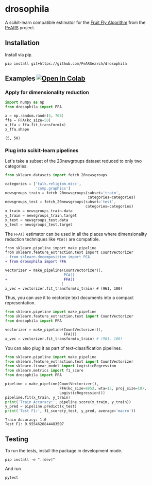 # drosophila
A scikit-learn compatible estimator for the [Fruit Fly Algorithm](https://pearsproject.org/blog/An-introduction-to-the-fruit-fly-algorithm.html) from the [PeARS](https://github.com/PeARSearch/PeARS-fruit-fly) project.

## Installation
Install via pip.

```shell
pip install git+https://github.com/PeARSearch/drosophila
```

## Examples [![Open In Colab](https://colab.research.google.com/assets/colab-badge.svg)](https://colab.research.google.com/drive/13te7vmWQ2N0JyeCzkxk0M7Is5lTFYt9m?usp=sharing)

### Apply for dimensionality reduction

```python
import numpy as np
from drosophila import FFA

x = np.random.randn(5, 768)
ffa = FFA(kc_size=50)
x_ffa = ffa.fit_transform(x)
x_ffa.shape
```
```
(5, 50)
```

### Plug into scikit-learn pipelines

Let's take a subset of the 20newgroups dataset reduced to only two categories.

```python
from sklearn.datasets import fetch_20newsgroups

categories = ['talk.religion.misc',
              'comp.graphics']
newsgroups_train = fetch_20newsgroups(subset='train',
                                      categories=categories)
newsgroups_test = fetch_20newsgroups(subset='test',
                                     categories=categories)
x_train = newsgroups_train.data
y_train = newsgroups_train.target
x_test = newsgroups_test.data
y_test = newsgroups_test.target
```

The `FFA()` estimator can be used in all the places where dimensionality reduction techniques like `PCA()` are compatible.

```diff
from sklearn.pipeline import make_pipeline
from sklearn.feature_extraction.text import CountVectorizer
- from sklearn.decomposition import PCA
+ from drosophila import FFA

vectorizer = make_pipeline(CountVectorizer(),
-                          PCA()
+                          FFA()
                          )
x_vec = vectorizer.fit_transform(x_train) # (961, 100)
```

Thus, you can use it to vectorize text documents into a compact representation.

```python
from sklearn.pipeline import make_pipeline
from sklearn.feature_extraction.text import CountVectorizer
from drosophila import FFA

vectorizer = make_pipeline(CountVectorizer(),
                           FFA())
x_vec = vectorizer.fit_transform(x_train) # (961, 100)
```

You can also plug it as part of text-classification pipelines.
```python
from sklearn.pipeline import make_pipeline
from sklearn.feature_extraction.text import CountVectorizer
from sklearn.linear_model import LogisticRegression
from sklearn.metrics import f1_score
from drosophila import FFA

pipeline = make_pipeline(CountVectorizer(),
                         FFA(kc_size=8853, wta=15, proj_size=10),
                         LogisticRegression())
pipeline.fit(x_train, y_train)
print('Train Accuracy:', pipeline.score(x_train, y_train))
y_pred = pipeline.predict(x_test)
print('Test F1:', f1_score(y_test, y_pred, average='macro'))
```
```
Train Accuracy: 1.0
Test F1: 0.9554628844483507
```

## Testing
To run the tests, install the package in development mode.

```shell
pip install -e ".[dev]"  
```

And run
```shell
pytest
````
